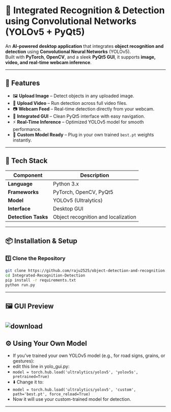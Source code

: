 # 🧠 Integrated Recognition & Detection using Convolutional Networks (YOLOv5 + PyQt5)

An **AI-powered desktop application** that integrates **object recognition and detection** using **Convolutional Neural Networks** (YOLOv5).  
Built with **PyTorch**, **OpenCV**, and a sleek **PyQt5 GUI**, it supports **image, video, and real-time webcam inference**.

---

## 🚀 Features

- 🖼️ **Upload Image** – Detect objects in any uploaded image.  
- 🎥 **Upload Video** – Run detection across full video files.  
- 📷 **Webcam Feed** – Real-time detection directly from your webcam.  
- 🧩 **Integrated GUI** – Clean PyQt5 interface with easy navigation.  
- ⚡ **Real-Time Inference** – Optimized YOLOv5 model for smooth performance.  
- 🧰 **Custom Model Ready** – Plug in your own trained `best.pt` weights instantly.  

---

## 🧪 Tech Stack

| Component | Description |
|------------|-------------|
| **Language** | Python 3.x |
| **Frameworks** | PyTorch, OpenCV, PyQt5 |
| **Model** | YOLOv5 (Ultralytics) |
| **Interface** | Desktop GUI |
| **Detection Tasks** | Object recognition and localization |

---

## 📦 Installation & Setup

### 1️⃣ Clone the Repository
```bash
git clone https://github.com/raju2525/object-detection-and-recognition.git
cd Integrated-Recognition-Detection
pip install -r requirements.txt
python run.py

```
---

## 🖼️ GUI Preview
![download](https://github.com/user-attachments/assets/03160430-8515-429f-83e1-58136e05127b)
---

## ⚙️ Using Your Own Model
- If you’ve trained your own YOLOv5 model (e.g., for road signs, grains, or gestures):
- edit this line in yolo_gui.py:
- ``` model = torch.hub.load('ultralytics/yolov5', 'yolov5s', pretrained=True) ```
- ⬇️ Change it to:
- ``` model = torch.hub.load('ultralytics/yolov5', 'custom', path='best.pt', force_reload=True) ```
- Now it will use your custom-trained model for detection.

---





